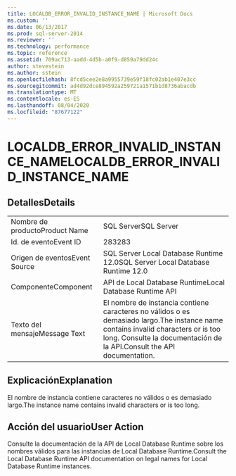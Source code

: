 ```yaml
---
title: LOCALDB_ERROR_INVALID_INSTANCE_NAME | Microsoft Docs
ms.custom: ''
ms.date: 06/13/2017
ms.prod: sql-server-2014
ms.reviewer: ''
ms.technology: performance
ms.topic: reference
ms.assetid: 709ac713-aadd-4d5b-a0f9-d859a79dd24c
author: stevestein
ms.author: sstein
ms.openlocfilehash: 8fcd5cee2e8a9955739e59f18fc02ab1e407e3cc
ms.sourcegitcommit: ad4d92dce894592a259721a1571b1d8736abacdb
ms.translationtype: MT
ms.contentlocale: es-ES
ms.lasthandoff: 08/04/2020
ms.locfileid: "87677122"
---
```

# <a name="localdb_error_invalid_instance_name"></a><span data-ttu-id="3da57-102">LOCALDB_ERROR_INVALID_INSTANCE_NAME</span><span class="sxs-lookup"><span data-stu-id="3da57-102">LOCALDB_ERROR_INVALID_INSTANCE_NAME</span></span>
    
## <a name="details"></a><span data-ttu-id="3da57-103">Detalles</span><span class="sxs-lookup"><span data-stu-id="3da57-103">Details</span></span>  
  
|||  
|-|-|  
|<span data-ttu-id="3da57-104">Nombre de producto</span><span class="sxs-lookup"><span data-stu-id="3da57-104">Product Name</span></span>|<span data-ttu-id="3da57-105">SQL Server</span><span class="sxs-lookup"><span data-stu-id="3da57-105">SQL Server</span></span>|  
|<span data-ttu-id="3da57-106">Id. de evento</span><span class="sxs-lookup"><span data-stu-id="3da57-106">Event ID</span></span>|<span data-ttu-id="3da57-107">283</span><span class="sxs-lookup"><span data-stu-id="3da57-107">283</span></span>|  
|<span data-ttu-id="3da57-108">Origen de eventos</span><span class="sxs-lookup"><span data-stu-id="3da57-108">Event Source</span></span>|<span data-ttu-id="3da57-109">SQL Server Local Database Runtime 12.0</span><span class="sxs-lookup"><span data-stu-id="3da57-109">SQL Server Local Database Runtime 12.0</span></span>|  
|<span data-ttu-id="3da57-110">Componente</span><span class="sxs-lookup"><span data-stu-id="3da57-110">Component</span></span>|<span data-ttu-id="3da57-111">API de Local Database Runtime</span><span class="sxs-lookup"><span data-stu-id="3da57-111">Local Database Runtime API</span></span>|  
|<span data-ttu-id="3da57-112">Texto del mensaje</span><span class="sxs-lookup"><span data-stu-id="3da57-112">Message Text</span></span>|<span data-ttu-id="3da57-113">El nombre de instancia contiene caracteres no válidos o es demasiado largo.</span><span class="sxs-lookup"><span data-stu-id="3da57-113">The instance name contains invalid characters or is too long.</span></span> <span data-ttu-id="3da57-114">Consulte la documentación de la API.</span><span class="sxs-lookup"><span data-stu-id="3da57-114">Consult the API documentation.</span></span>|  
  
## <a name="explanation"></a><span data-ttu-id="3da57-115">Explicación</span><span class="sxs-lookup"><span data-stu-id="3da57-115">Explanation</span></span>  
 <span data-ttu-id="3da57-116">El nombre de instancia contiene caracteres no válidos o es demasiado largo.</span><span class="sxs-lookup"><span data-stu-id="3da57-116">The instance name contains invalid characters or is too long.</span></span>  
  
## <a name="user-action"></a><span data-ttu-id="3da57-117">Acción del usuario</span><span class="sxs-lookup"><span data-stu-id="3da57-117">User Action</span></span>  
 <span data-ttu-id="3da57-118">Consulte la documentación de la API de Local Database Runtime sobre los nombres válidos para las instancias de Local Database Runtime.</span><span class="sxs-lookup"><span data-stu-id="3da57-118">Consult the Local Database Runtime API documentation on legal names for Local Database Runtime instances.</span></span>  
  
  

